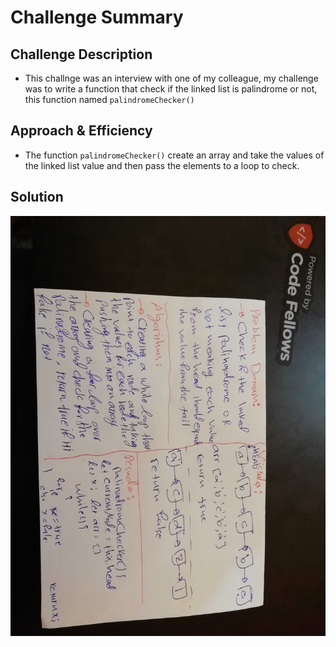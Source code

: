 # Challenge Summary

## Challenge Description

* This challnge was an interview with one of my colleague, my challenge was to write a function that check if the linked list is palindrome or not, this function named `palindromeChecker()` 

## Approach & Efficiency

* The function `palindromeChecker()` create an array and take the values of the linked list value and then pass the elements to a loop to check.

## Solution

![](challenges/interview01/assesst/IMG_20200131_180312.jpg)